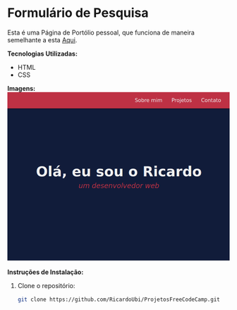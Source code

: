 # Formulário de Pesquisa

Esta é uma Página de Portólio pessoal, que funciona de maneira semelhante a esta [Aqui](https://personal-portfolio.freecodecamp.rocks/).

**Tecnologias Utilizadas:**
- HTML
- CSS

**Imagens:**
![Captura de Tela do Meu Projeto](image/Portifolio.png)

**Instruções de Instalação:**
1. Clone o repositório:
   ```bash
   git clone https://github.com/RicardoUbi/ProjetosFreeCodeCamp.git
